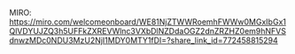 MIRO: https://miro.com/welcomeonboard/WE81NjZTWWRoemhFWWw0MGxIbGx1QlVDYUJZQ3h5UFFkZXREVWlnc3VXbDlNZDdaOGZ2dnZRZHZ0em9hNFVSdnwzMDc0NDU3MzU2NjI1MDY0MTY1fDI=?share_link_id=772458815294
